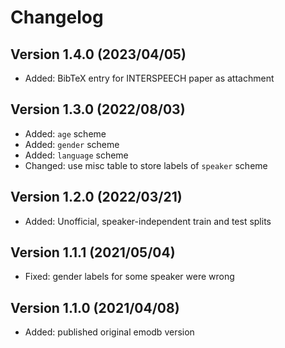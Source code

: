 Changelog
=========

Version 1.4.0 (2023/04/05)
--------------------------

* Added: BibTeX entry for INTERSPEECH paper
  as attachment


Version 1.3.0 (2022/08/03)
--------------------------

* Added: ``age`` scheme
* Added: ``gender`` scheme
* Added: ``language`` scheme
* Changed: use misc table to store labels of ``speaker`` scheme


Version 1.2.0 (2022/03/21)
--------------------------

* Added: Unofficial, speaker-independent train and test splits


Version 1.1.1 (2021/05/04)
--------------------------

* Fixed: gender labels for some speaker were wrong


Version 1.1.0 (2021/04/08)
--------------------------

* Added: published original emodb version
